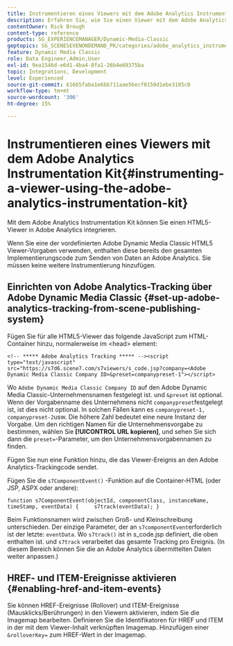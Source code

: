 ```yaml
---
title: Instrumentieren eines Viewers mit dem Adobe Analytics Instrumentation Kit
description: Erfahren Sie, wie Sie einen Viewer mit dem Adobe Analytics Instrumentation Kit in Adobe Dynamic Media Classic instrumentieren.
contentOwner: Rick Brough
content-type: reference
products: SG_EXPERIENCEMANAGER/Dynamic-Media-Classic
geptopics: SG_SCENESEVENONDEMAND_PK/categories/adobe_analytics_instrumentation_kit
feature: Dynamic Media Classic
role: Data Engineer,Admin,User
exl-id: 9ea1546d-e6d1-4ba4-8fa1-26b4e69375ba
topic: Integrations, Development
level: Experienced
source-git-commit: 61665faba1e6bb711aae5becf0150d1ebe3105c0
workflow-type: tm+mt
source-wordcount: '306'
ht-degree: 15%

---
```


# Instrumentieren eines Viewers mit dem Adobe Analytics Instrumentation Kit{#instrumenting-a-viewer-using-the-adobe-analytics-instrumentation-kit}

Mit dem Adobe Analytics Instrumentation Kit können Sie einen HTML5-Viewer in Adobe Analytics integrieren.

Wenn Sie eine der vordefinierten Adobe Dynamic Media Classic HTML5 Viewer-Vorgaben verwenden, enthalten diese bereits den gesamten Implementierungscode zum Senden von Daten an Adobe Analytics. Sie müssen keine weitere Instrumentierung hinzufügen.

## Einrichten von Adobe Analytics-Tracking über Adobe Dynamic Media Classic {#set-up-adobe-analytics-tracking-from-scene-publishing-system}

Fügen Sie für alle HTML5-Viewer das folgende JavaScript zum HTML-Container hinzu, normalerweise im &lt;head> element:

```as3
<!-- ***** Adobe Analytics Tracking ***** --><script type="text/javascript" src="https://s7d6.scene7.com/s7viewers/s_code.jsp?company=<Adobe Dynamic Media Classic Company ID>&preset=companypreset-1"></script>
```

Wo `Adobe Dynamic Media Classic Company ID` auf den Adobe Dynamic Media Classic-Unternehmensnamen festgelegt ist. und `&preset` ist optional. Wenn der Vorgabenname des Unternehmens nicht `companypreset`festgelegt ist, ist dies nicht optional. In solchen Fällen kann es `companypreset-1, companypreset-2`usw. Die höhere Zahl bedeutet eine neure Instanz der Vorgabe. Um den richtigen Namen für die Unternehmensvorgabe zu bestimmen, wählen Sie **[!UICONTROL URL kopieren]**, und sehen Sie sich dann die `preset=`-Parameter, um den Unternehmensvorgabennamen zu finden.

Fügen Sie nun eine Funktion hinzu, die das Viewer-Ereignis an den Adobe Analytics-Trackingcode sendet.

Fügen Sie die `s7ComponentEvent()` -Funktion auf die Container-HTML (oder JSP, ASPX oder andere):

```as3
function s7ComponentEvent(objectId, componentClass, instanceName, timeStamp, eventData) {     s7track(eventData); }
```

Beim Funktionsnamen wird zwischen Groß- und Kleinschreibung unterschieden. Der einzige Parameter, der an `s7componentEvent`erforderlich ist der letzte: `eventData`. Wo `s7track()` ist in s_code.jsp definiert, die oben enthalten ist. und `s7track` verarbeitet das gesamte Tracking pro Ereignis. (In diesem Bereich können Sie die an Adobe Analytics übermittelten Daten weiter anpassen.)

## HREF- und ITEM-Ereignisse aktivieren {#enabling-href-and-item-events}

Sie können HREF-Ereignisse (Rollover) und ITEM-Ereignisse (Mausklicks/Berührungen) in den Viewern aktivieren, indem Sie die Imagemap bearbeiten. Definieren Sie die Identifikatoren für HREF und ITEM in der mit dem Viewer-Inhalt verknüpften Imagemap. Hinzufügen einer `&rolloverKey=` zum HREF-Wert in der Imagemap.
